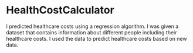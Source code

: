 # HealthCostCalculator
I predicted healthcare costs using a regression algorithm.
I was given a dataset that contains information about different people including their healthcare costs. I used the data to predict healthcare costs based on new data.

